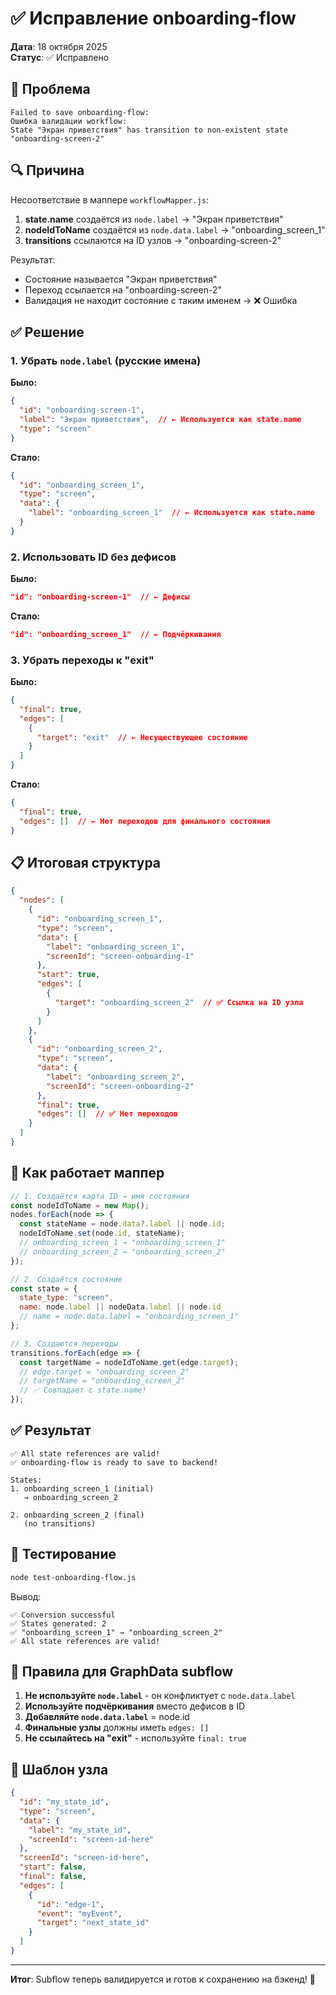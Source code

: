 # ✅ Исправление onboarding-flow

**Дата**: 18 октября 2025  
**Статус**: ✅ Исправлено

## 🐛 Проблема

```
Failed to save onboarding-flow: 
Ошибка валидации workflow: 
State "Экран приветствия" has transition to non-existent state "onboarding-screen-2"
```

## 🔍 Причина

Несоответствие в маппере `workflowMapper.js`:

1. **state.name** создаётся из `node.label` → "Экран приветствия"
2. **nodeIdToName** создаётся из `node.data.label` → "onboarding_screen_1"
3. **transitions** ссылаются на ID узлов → "onboarding-screen-2"

Результат:
- Состояние называется "Экран приветствия"
- Переход ссылается на "onboarding-screen-2"
- Валидация не находит состояние с таким именем → ❌ Ошибка

## ✅ Решение

### 1. Убрать `node.label` (русские имена)

**Было:**
```json
{
  "id": "onboarding-screen-1",
  "label": "Экран приветствия",  // ← Используется как state.name
  "type": "screen"
}
```

**Стало:**
```json
{
  "id": "onboarding_screen_1",
  "type": "screen",
  "data": {
    "label": "onboarding_screen_1"  // ← Используется как state.name
  }
}
```

### 2. Использовать ID без дефисов

**Было:**
```json
"id": "onboarding-screen-1"  // ← Дефисы
```

**Стало:**
```json
"id": "onboarding_screen_1"  // ← Подчёркивания
```

### 3. Убрать переходы к "exit"

**Было:**
```json
{
  "final": true,
  "edges": [
    {
      "target": "exit"  // ← Несуществующее состояние
    }
  ]
}
```

**Стало:**
```json
{
  "final": true,
  "edges": []  // ← Нет переходов для финального состояния
}
```

## 📋 Итоговая структура

```json
{
  "nodes": [
    {
      "id": "onboarding_screen_1",
      "type": "screen",
      "data": {
        "label": "onboarding_screen_1",
        "screenId": "screen-onboarding-1"
      },
      "start": true,
      "edges": [
        {
          "target": "onboarding_screen_2"  // ✅ Ссылка на ID узла
        }
      ]
    },
    {
      "id": "onboarding_screen_2",
      "type": "screen",
      "data": {
        "label": "onboarding_screen_2",
        "screenId": "screen-onboarding-2"
      },
      "final": true,
      "edges": []  // ✅ Нет переходов
    }
  ]
}
```

## 🔄 Как работает маппер

```javascript
// 1. Создаётся карта ID → имя состояния
const nodeIdToName = new Map();
nodes.forEach(node => {
  const stateName = node.data?.label || node.id;
  nodeIdToName.set(node.id, stateName);
  // onboarding_screen_1 → "onboarding_screen_1"
  // onboarding_screen_2 → "onboarding_screen_2"
});

// 2. Создаётся состояние
const state = {
  state_type: "screen",
  name: node.label || nodeData.label || node.id
  // name = node.data.label = "onboarding_screen_1"
};

// 3. Создаются переходы
transitions.forEach(edge => {
  const targetName = nodeIdToName.get(edge.target);
  // edge.target = "onboarding_screen_2"
  // targetName = "onboarding_screen_2"
  // ✅ Совпадает с state.name!
});
```

## ✅ Результат

```
✅ All state references are valid!
✅ onboarding-flow is ready to save to backend!

States:
1. onboarding_screen_1 (initial)
   → onboarding_screen_2
   
2. onboarding_screen_2 (final)
   (no transitions)
```

## 🧪 Тестирование

```bash
node test-onboarding-flow.js
```

Вывод:
```
✅ Conversion successful
✅ States generated: 2
✅ "onboarding_screen_1" → "onboarding_screen_2"
✅ All state references are valid!
```

## 📝 Правила для GraphData subflow

1. **Не используйте `node.label`** - он конфликтует с `node.data.label`
2. **Используйте подчёркивания** вместо дефисов в ID
3. **Добавляйте `node.data.label`** = node.id
4. **Финальные узлы** должны иметь `edges: []`
5. **Не ссылайтесь на "exit"** - используйте `final: true`

## 🎯 Шаблон узла

```json
{
  "id": "my_state_id",
  "type": "screen",
  "data": {
    "label": "my_state_id",
    "screenId": "screen-id-here"
  },
  "screenId": "screen-id-here",
  "start": false,
  "final": false,
  "edges": [
    {
      "id": "edge-1",
      "event": "myEvent",
      "target": "next_state_id"
    }
  ]
}
```

---

**Итог**: Subflow теперь валидируется и готов к сохранению на бэкенд! 🎉
